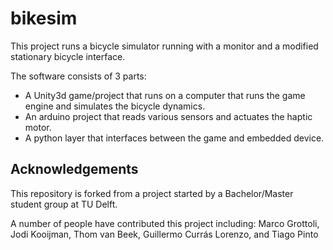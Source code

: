 # bikesim

This project runs a bicycle simulator running with a monitor and a modified
stationary bicycle interface.

The software consists of 3 parts:
 - A Unity3d game/project that runs on a computer that runs the game engine and
   simulates the bicycle dynamics.
 - An arduino project that reads various sensors and actuates the haptic motor.
 - A python layer that interfaces between the game and embedded device.

## Acknowledgements
This repository is forked from a project started by a Bachelor/Master student
group at TU Delft.

A number of people have contributed this project including:
Marco Grottoli, Jodi Kooijman, Thom van Beek, Guillermo Currás Lorenzo, and
Tiago Pinto
